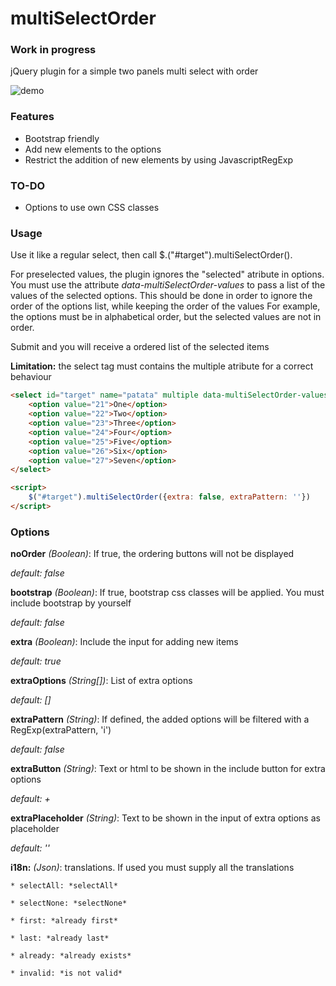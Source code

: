 multiSelectOrder
================

### Work in progress ###
jQuery plugin for a simple two panels multi select with order

![demo](https://raw.github.com/racoonman/multiSelectOrder/master/demo.png)

### Features ###
* Bootstrap friendly
* Add new elements to the options
* Restrict the addition  of new elements by using JavascriptRegExp

### TO-DO ###
* Options to use own CSS classes

### Usage ###
Use it like a regular select, then call $.("#target").multiSelectOrder().

For preselected values, the plugin ignores the "selected" atribute in options. You must use the attribute *data-multiSelectOrder-values* to pass a list of the values of the selected options. This should be done in order to ignore the order of the options list, while keeping the order of the values
For example, the options must be in alphabetical order, but the selected values are not in order.

Submit and you will receive a ordered list of the selected items

**Limitation:** the select tag must contains the multiple atribute for a correct behaviour

```HTML
<select id="target" name="patata" multiple data-multiSelectOrder-values="26,25,24">
    <option value="21">One</option>
    <option value="22">Two</option>
    <option value="23">Three</option>
    <option value="24">Four</option>
    <option value="25">Five</option>
    <option value="26">Six</option>
    <option value="27">Seven</option>
</select>

<script>
    $("#target").multiSelectOrder({extra: false, extraPattern: ''})
</script>
```

### Options ###
**noOrder** *(Boolean)*: If true, the ordering buttons will not be displayed

*default: false*

**bootstrap** *(Boolean)*: If true, bootstrap css classes will be applied. You must include bootstrap by yourself

*default: false*

**extra** *(Boolean)*: Include the input for adding new items

*default: true*

**extraOptions** *(String[])*: List of extra options

*default: []*

**extraPattern** *(String)*: If defined, the added options will be filtered with a RegExp(extraPattern, 'i')

*default: false*

**extraButton** *(String)*: Text or html to be shown in the include button for extra options 

*default: +*

**extraPlaceholder** *(String)*: Text to be shown in the input of extra options as placeholder

*default: ''*

**i18n:** *(Json)*: translations. If used you must supply all the translations

    * selectAll: *selectAll*

    * selectNone: *selectNone*

    * first: *already first*

    * last: *already last*

    * already: *already exists*

    * invalid: *is not valid*
